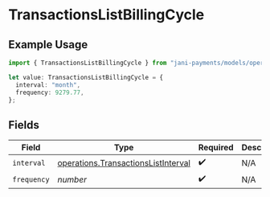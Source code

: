 # TransactionsListBillingCycle

## Example Usage

```typescript
import { TransactionsListBillingCycle } from "jani-payments/models/operations";

let value: TransactionsListBillingCycle = {
  interval: "month",
  frequency: 9279.77,
};
```

## Fields

| Field                                                                                      | Type                                                                                       | Required                                                                                   | Description                                                                                |
| ------------------------------------------------------------------------------------------ | ------------------------------------------------------------------------------------------ | ------------------------------------------------------------------------------------------ | ------------------------------------------------------------------------------------------ |
| `interval`                                                                                 | [operations.TransactionsListInterval](../../models/operations/transactionslistinterval.md) | :heavy_check_mark:                                                                         | N/A                                                                                        |
| `frequency`                                                                                | *number*                                                                                   | :heavy_check_mark:                                                                         | N/A                                                                                        |